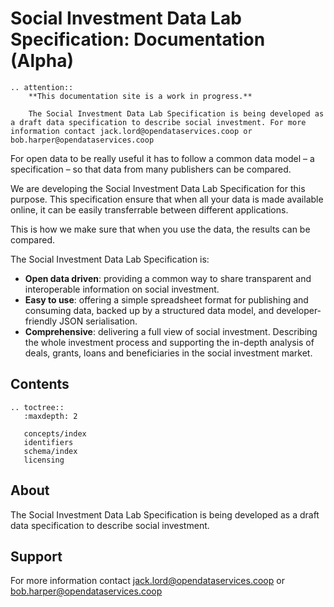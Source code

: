 Social Investment Data Lab Specification: Documentation (Alpha)
==============================
```eval_rst
.. attention::
    **This documentation site is a work in progress.**

    The Social Investment Data Lab Specification is being developed as a draft data specification to describe social investment. For more information contact jack.lord@opendataservices.coop or bob.harper@opendataservices.coop

```

For open data to be really useful it has to follow a common data model – a specification – so that data from many publishers can be compared.

We are developing the Social Investment Data Lab Specification for this purpose. This specification ensure that when all your data is made available online, it can be easily transferrable between different applications.

This is how we make sure that when you use the data, the results can be compared.

The Social Investment Data Lab Specification is:

* **Open data driven**: providing a common way to share transparent and interoperable information on social investment.
* **Easy to use**: offering a simple spreadsheet format for publishing and consuming data, backed up by a structured data model, and developer-friendly JSON serialisation.
* **Comprehensive**: delivering a full view of social investment. Describing the whole investment process and supporting the in-depth analysis of deals, grants, loans and beneficiaries in the social investment market.

## Contents

```eval_rst
.. toctree::
   :maxdepth: 2

   concepts/index
   identifiers
   schema/index
   licensing

```
## About
The Social Investment Data Lab Specification is being developed as a draft data specification to describe social investment.

## Support
For more information contact [jack.lord@opendataservices.coop](mailto:jack.lord@opendataservices.coop) or [bob.harper@opendataservices.coop](mailto:bob.harper@opendataservices.coop)
